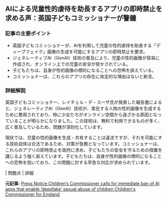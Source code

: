 ## AIによる児童性的虐待を助長するアプリの即時禁止を求める声：英国子どもコミッショナーが警鐘

### 記事の主要ポイント

* 英国子どもコミッショナーが、AIを利用して児童の性的虐待を助長する「ディープフェイク」画像の生成を可能にするアプリの即時禁止を要求。
* ジェネレーティブAI（GenAI）技術の普及により、児童の性的画像が容易に作成され、オンライン上での児童の安全が脅かされている。
* 子どもたちは、自身が性的画像の標的になることへの恐怖を訴えている。
* コミッショナーは、これらのアプリの存在に肯定的な理由はないと断言。

### 詳細解説

英国子どもコミッショナー、レイチェル・デ・スーザ氏が発表した報告書によると、ジェネレーティブAI（GenAI）技術が、実在する人物の性的画像を生成するために悪用されており、特に少女たちがオンライン空間から遠ざかる原因となっていることが明らかになりました。この技術は、無料で利用できるものが多く、広く普及しているため、問題が深刻化しています。

現状では、児童の性的画像を生成・共有することは違法ですが、それを可能にする技術自体は合法であるため、対策が急務となっています。コミッショナーは、これらのアプリの即時禁止を政府に求め、子どもたちの安全を守るための措置を講じるよう強く訴えています。子どもたちは、自身が性的画像の標的になることへの恐怖を抱いており、この問題に対する早急な対応が求められています。

| 問題点 | 詳細 

**元記事:** [Press Notice Children’s Commissioner calls for immediate ban of AI apps that enable ‘deepfake’ sexual abuse of children Children's Commissioner for England](https://www.childrenscommissioner.gov.uk/news-and-blogs/press-notice-childrens-commissioner-calls-for-immediate-ban-of-ai-apps-that-enable-deepfake-sexual-abuse-of-children/)